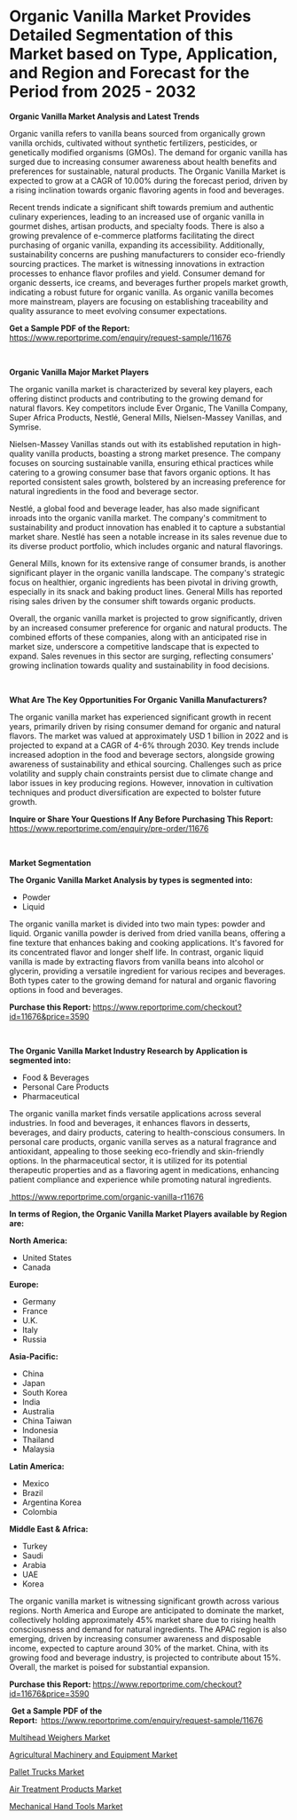 <p><h1>Organic Vanilla Market Provides Detailed Segmentation of this Market based on Type, Application, and Region and Forecast for the Period from 2025 - 2032</h1></p><p><strong>Organic Vanilla Market Analysis and Latest Trends</strong></p>
<p><p>Organic vanilla refers to vanilla beans sourced from organically grown vanilla orchids, cultivated without synthetic fertilizers, pesticides, or genetically modified organisms (GMOs). The demand for organic vanilla has surged due to increasing consumer awareness about health benefits and preferences for sustainable, natural products. The Organic Vanilla Market is expected to grow at a CAGR of 10.00% during the forecast period, driven by a rising inclination towards organic flavoring agents in food and beverages.</p><p>Recent trends indicate a significant shift towards premium and authentic culinary experiences, leading to an increased use of organic vanilla in gourmet dishes, artisan products, and specialty foods. There is also a growing prevalence of e-commerce platforms facilitating the direct purchasing of organic vanilla, expanding its accessibility. Additionally, sustainability concerns are pushing manufacturers to consider eco-friendly sourcing practices. The market is witnessing innovations in extraction processes to enhance flavor profiles and yield. Consumer demand for organic desserts, ice creams, and beverages further propels market growth, indicating a robust future for organic vanilla. As organic vanilla becomes more mainstream, players are focusing on establishing traceability and quality assurance to meet evolving consumer expectations.</p></p>
<p><strong>Get a Sample PDF of the Report:&nbsp;</strong> <a href="https://www.reportprime.com/enquiry/request-sample/11676?utm_campaign=2748&utm_medium=2&utm_source=Github&utm_content=ia&utm_term=17032025&utm_id=organic-vanilla">https://www.reportprime.com/enquiry/request-sample/11676</a></p>
<p>&nbsp;</p>
<p><strong>Organic Vanilla Major Market Players</strong></p>
<p><p>The organic vanilla market is characterized by several key players, each offering distinct products and contributing to the growing demand for natural flavors. Key competitors include Ever Organic, The Vanilla Company, Super Africa Products, Nestlé, General Mills, Nielsen-Massey Vanillas, and Symrise.</p><p>Nielsen-Massey Vanillas stands out with its established reputation in high-quality vanilla products, boasting a strong market presence. The company focuses on sourcing sustainable vanilla, ensuring ethical practices while catering to a growing consumer base that favors organic options. It has reported consistent sales growth, bolstered by an increasing preference for natural ingredients in the food and beverage sector.</p><p>Nestlé, a global food and beverage leader, has also made significant inroads into the organic vanilla market. The company's commitment to sustainability and product innovation has enabled it to capture a substantial market share. Nestlé has seen a notable increase in its sales revenue due to its diverse product portfolio, which includes organic and natural flavorings.</p><p>General Mills, known for its extensive range of consumer brands, is another significant player in the organic vanilla landscape. The company's strategic focus on healthier, organic ingredients has been pivotal in driving growth, especially in its snack and baking product lines. General Mills has reported rising sales driven by the consumer shift towards organic products.</p><p>Overall, the organic vanilla market is projected to grow significantly, driven by an increased consumer preference for organic and natural products. The combined efforts of these companies, along with an anticipated rise in market size, underscore a competitive landscape that is expected to expand. Sales revenues in this sector are surging, reflecting consumers' growing inclination towards quality and sustainability in food decisions.</p></p>
<p>&nbsp;</p>
<p><strong>What Are The Key Opportunities For Organic Vanilla Manufacturers?</strong></p>
<p><p>The organic vanilla market has experienced significant growth in recent years, primarily driven by rising consumer demand for organic and natural flavors. The market was valued at approximately USD 1 billion in 2022 and is projected to expand at a CAGR of 4-6% through 2030. Key trends include increased adoption in the food and beverage sectors, alongside growing awareness of sustainability and ethical sourcing. Challenges such as price volatility and supply chain constraints persist due to climate change and labor issues in key producing regions. However, innovation in cultivation techniques and product diversification are expected to bolster future growth.</p></p>
<p><strong>Inquire or Share Your Questions If Any Before Purchasing This Report:</strong> <a href="https://www.reportprime.com/enquiry/pre-order/11676?utm_campaign=2748&utm_medium=2&utm_source=Github&utm_content=ia&utm_term=17032025&utm_id=organic-vanilla">https://www.reportprime.com/enquiry/pre-order/11676</a></p>
<p>&nbsp;</p>
<p><strong>Market Segmentation</strong></p>
<p><strong>The Organic Vanilla Market Analysis by types is segmented into:</strong></p>
<p><ul><li>Powder</li><li>Liquid</li></ul></p>
<p><p>The organic vanilla market is divided into two main types: powder and liquid. Organic vanilla powder is derived from dried vanilla beans, offering a fine texture that enhances baking and cooking applications. It's favored for its concentrated flavor and longer shelf life. In contrast, organic liquid vanilla is made by extracting flavors from vanilla beans into alcohol or glycerin, providing a versatile ingredient for various recipes and beverages. Both types cater to the growing demand for natural and organic flavoring options in food and beverages.</p></p>
<p><strong>Purchase this Report:&nbsp;</strong><a href="https://www.reportprime.com/checkout?id=11676&price=3590&utm_campaign=2748&utm_medium=2&utm_source=Github&utm_content=ia&utm_term=17032025&utm_id=organic-vanilla">https://www.reportprime.com/checkout?id=11676&price=3590</a></p>
<p>&nbsp;</p>
<p><strong>The Organic Vanilla Market Industry Research by Application is segmented into:</strong></p>
<p><ul><li>Food & Beverages</li><li>Personal Care Products</li><li>Pharmaceutical</li></ul></p>
<p><p>The organic vanilla market finds versatile applications across several industries. In food and beverages, it enhances flavors in desserts, beverages, and dairy products, catering to health-conscious consumers. In personal care products, organic vanilla serves as a natural fragrance and antioxidant, appealing to those seeking eco-friendly and skin-friendly options. In the pharmaceutical sector, it is utilized for its potential therapeutic properties and as a flavoring agent in medications, enhancing patient compliance and experience while promoting natural ingredients.</p></p>
<p><a href="https://www.reportprime.com/organic-vanilla-r11676?utm_campaign=2748&utm_medium=2&utm_source=Github&utm_content=ia&utm_term=17032025&utm_id=organic-vanilla">&nbsp;https://www.reportprime.com/organic-vanilla-r11676</a></p>
<p><strong>In terms of Region, the Organic Vanilla Market Players available by Region are:</strong></p>
<p>
    <p> <strong> North America: </strong>
        <ul>
            <li>United States</li>
            <li>Canada</li>
        </ul>
        </p> 
    <p> <strong> Europe: </strong>
        <ul>
            <li>Germany</li>
            <li>France</li>
            <li>U.K.</li>
            <li>Italy</li>
            <li>Russia</li>
        </ul>
        </p> 
    <p> <strong> Asia-Pacific: </strong>
        <ul>
            <li>China</li>
            <li>Japan</li>
            <li>South Korea</li>
            <li>India</li>
            <li>Australia</li>
            <li>China Taiwan</li>
            <li>Indonesia</li>
            <li>Thailand</li>
            <li>Malaysia</li>
        </ul>
        </p> 
    <p> <strong> Latin America: </strong>
        <ul>
            <li>Mexico</li>
            <li>Brazil</li>
            <li>Argentina Korea</li>
            <li>Colombia</li>
        </ul>
        </p> 
    <p> <strong> Middle East & Africa: </strong>
        <ul>
            <li>Turkey</li>
            <li>Saudi</li>
            <li>Arabia</li>
            <li>UAE</li>
            <li>Korea</li>
        </ul>
    </p>
    </p>
<p><p>The organic vanilla market is witnessing significant growth across various regions. North America and Europe are anticipated to dominate the market, collectively holding approximately 45% market share due to rising health consciousness and demand for natural ingredients. The APAC region is also emerging, driven by increasing consumer awareness and disposable income, expected to capture around 30% of the market. China, with its growing food and beverage industry, is projected to contribute about 15%. Overall, the market is poised for substantial expansion.</p></p>
<p><strong>Purchase this Report: </strong><a href="https://www.reportprime.com/checkout?id=11676&price=3590&utm_campaign=2748&utm_medium=2&utm_source=Github&utm_content=ia&utm_term=17032025&utm_id=organic-vanilla">https://www.reportprime.com/checkout?id=11676&price=3590</a></p>
<p>&nbsp;<strong>Get a Sample PDF of the Report:&nbsp;&nbsp;</strong><a href="https://www.reportprime.com/enquiry/request-sample/11676?utm_campaign=2748&utm_medium=2&utm_source=Github&utm_content=ia&utm_term=17032025&utm_id=organic-vanilla">https://www.reportprime.com/enquiry/request-sample/11676</a></p>
<p><strong></strong></p>
<p><p><a href="https://www.linkedin.com/pulse/transforming-connectivity-exploring-multihead-weighers-7g0lc?utm_campaign=2748&utm_medium=2&utm_source=Github&utm_content=ia&utm_term=17032025&utm_id=organic-vanilla">Multihead Weighers Market</a></p><p><a href="https://github.com/schwminh2001101/Market-Research-Report-List-1/blob/main/agricultural-machinery-and-equipment-market.md?utm_campaign=2748&utm_medium=2&utm_source=Github&utm_content=ia&utm_term=17032025&utm_id=organic-vanilla">Agricultural Machinery and Equipment Market</a></p><p><a href="https://www.linkedin.com/pulse/current-size-growth-projection-pallet-trucks-market-expected-8eobc?utm_campaign=2748&utm_medium=2&utm_source=Github&utm_content=ia&utm_term=17032025&utm_id=organic-vanilla">Pallet Trucks Market</a></p><p><a href="https://www.linkedin.com/pulse/in-depth-understanding-air-treatment-products-market-size-0gw6c?utm_campaign=2748&utm_medium=2&utm_source=Github&utm_content=ia&utm_term=17032025&utm_id=organic-vanilla">Air Treatment Products Market</a></p><p><a href="https://www.linkedin.com/pulse/key-trends-fueling-mechanical-hand-tools-market-growth-corsc?utm_campaign=2748&utm_medium=2&utm_source=Github&utm_content=ia&utm_term=17032025&utm_id=organic-vanilla">Mechanical Hand Tools Market</a></p></p>